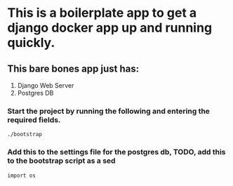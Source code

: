 # This is a boilerplate app to get a django docker app up and running quickly.

## This bare bones app just has:
1. Django Web Server
2. Postgres DB


### Start the project by running the following and entering the required fields.

```
./bootstrap
```

### Add this to the settings file for the postgres db, TODO, add this to the bootstrap script as a sed
```
import os

```
